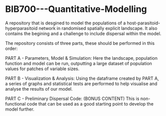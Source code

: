 # BIB700---Quantitative-Modelling
A repository that is desgined to model the populations of a host-parasitoid-hyperparasitoid network in randomised spatially explicit landscape. It also contains the begining and a challenge to include dispersal within the model.


The repository consists of three parts, these should be performed in this order:

PART A - Parameters, Model & Simulation:
Here the landscape, population function and model can be run, outputting a large dataset of population values for patches of variable sizes.

PART B - Visualization & Analysis:
Using the dataframe created by PART A, a series of graphs and statistical tests are performed to help visualise and analyse the results of our model.

PART C - Preliminary Dispersal Code:
(BONUS CONTENT) This is non-functional code that can be used as a good starting point to  develop the model further.

